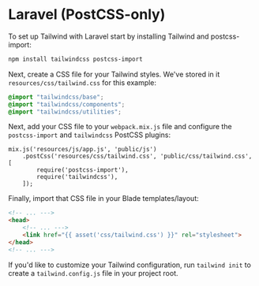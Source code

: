 # Laravel (PostCSS-only)

To set up Tailwind with Laravel start by installing Tailwind and postcss-import:

```sh
npm install tailwindcss postcss-import
```

Next, create a CSS file for your Tailwind styles. We've stored in it `resources/css/tailwind.css` for this example:

```css
@import "tailwindcss/base";
@import "tailwindcss/components";
@import "tailwindcss/utilities";
```

Next, add your CSS file to your `webpack.mix.js` file and configure the `postcss-import` and `tailwindcss` PostCSS plugins:

```
mix.js('resources/js/app.js', 'public/js')
    .postCss('resources/css/tailwind.css', 'public/css/tailwind.css', [
        require('postcss-import'),
        require('tailwindcss'),
    ]);
```

Finally, import that CSS file in your Blade templates/layout:

```html
<!-- ... --->
<head>
    <!-- ... --->
    <link href="{{ asset('css/tailwind.css') }}" rel="stylesheet">
</head>
<!-- ... --->
```

If you'd like to customize your Tailwind configuration, run `tailwind init` to create a `tailwind.config.js` file in your project root.

